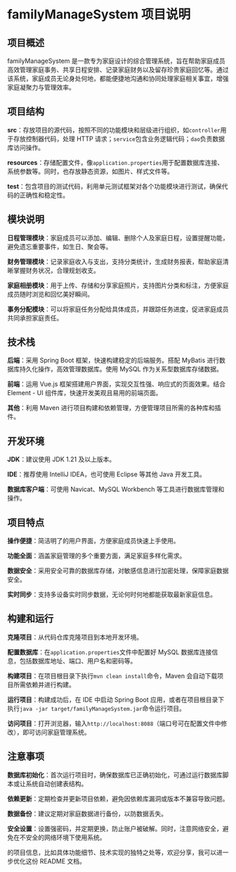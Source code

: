 # familyManageSystem 项目说明

## 项目概述

familyManageSystem 是一款专为家庭设计的综合管理系统，旨在帮助家庭成员高效管理家庭事务、共享日程安排、记录家庭财务以及留存珍贵家庭回忆等。通过该系统，家庭成员无论身处何地，都能便捷地沟通和协同处理家庭相关事宜，增强家庭凝聚力与管理效率。

## 项目结构

**src**：存放项目的源代码，按照不同的功能模块和层级进行组织，如`controller`用于存放控制器代码，处理 HTTP 请求；`service`包含业务逻辑代码；`dao`负责数据库访问操作。

**resources**：存储配置文件，像`application.properties`用于配置数据库连接、系统参数等。同时，也存放静态资源，如图片、样式文件等。

**test**：包含项目的测试代码，利用单元测试框架对各个功能模块进行测试，确保代码的正确性和稳定性。

## 模块说明

**日程管理模块**：家庭成员可以添加、编辑、删除个人及家庭日程，设置提醒功能，避免遗忘重要事件，如生日、聚会等。

**财务管理模块**：记录家庭收入与支出，支持分类统计，生成财务报表，帮助家庭清晰掌握财务状况，合理规划收支。

**家庭相册模块**：用于上传、存储和分享家庭照片，支持图片分类和标注，方便家庭成员随时浏览和回忆美好瞬间。

**事务分配模块**：可以将家庭任务分配给具体成员，并跟踪任务进度，促进家庭成员共同承担家庭责任。

## 技术栈

**后端**：采用 Spring Boot 框架，快速构建稳定的后端服务。搭配 MyBatis 进行数据库持久化操作，高效管理数据库。使用 MySQL 作为关系型数据库存储数据。

**前端**：运用 Vue.js 框架搭建用户界面，实现交互性强、响应式的页面效果。结合 Element - UI 组件库，快速开发美观且易用的前端页面。

**其他**：利用 Maven 进行项目构建和依赖管理，方便管理项目所需的各种库和插件。

## 开发环境

**JDK**：建议使用 JDK 1.21 及以上版本。

**IDE**：推荐使用 IntelliJ IDEA，也可使用 Eclipse 等其他 Java 开发工具。

**数据库客户端**：可使用 Navicat、MySQL Workbench 等工具进行数据库管理和操作。

## 项目特点

**操作便捷**：简洁明了的用户界面，方便家庭成员快速上手使用。

**功能全面**：涵盖家庭管理的多个重要方面，满足家庭多样化需求。

**数据安全**：采用安全可靠的数据库存储，对敏感信息进行加密处理，保障家庭数据安全。

**实时同步**：支持多设备实时同步数据，无论何时何地都能获取最新家庭信息。

## 构建和运行

**克隆项目**：从代码仓库克隆项目到本地开发环境。

**配置数据库**：在`application.properties`文件中配置好 MySQL 数据库连接信息，包括数据库地址、端口、用户名和密码等。

**构建项目**：在项目根目录下执行`mvn clean install`命令，Maven 会自动下载项目所需依赖并进行构建。

**运行项目**：构建成功后，在 IDE 中启动 Spring Boot 应用，或者在项目根目录下执行`java -jar target/familyManageSystem.jar`命令运行项目。

**访问项目**：打开浏览器，输入`http://localhost:8088`（端口号可在配置文件中修改），即可访问家庭管理系统。

## 注意事项

**数据库初始化**：首次运行项目时，确保数据库已正确初始化，可通过运行数据库脚本或让系统自动创建表结构。

**依赖更新**：定期检查并更新项目依赖，避免因依赖库漏洞或版本不兼容导致问题。

**数据备份**：建议定期对家庭数据进行备份，以防数据丢失。

**安全设置**：设置强密码，并定期更换，防止账户被破解。同时，注意网络安全，避免在不安全的网络环境下使用系统。

的项目信息，比如具体功能细节、技术实现的独特之处等，欢迎分享，我可以进一步优化这份 README 文档。